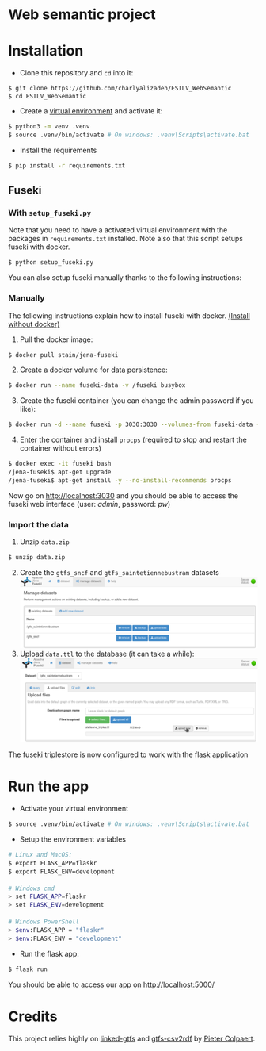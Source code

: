 # Web semantic project

# Installation

* Clone this repository and `cd` into it:
```
$ git clone https://github.com/charlyalizadeh/ESILV_WebSemantic
$ cd ESILV_WebSemantic
```
* Create a [virtual environment](https://docs.python.org/3/tutorial/venv.html) and activate it:
```bash
$ python3 -m venv .venv
$ source .venv/bin/activate # On windows: .venv\Scripts\activate.bat
```
* Install the requirements
```bash
$ pip install -r requirements.txt
```

## Fuseki

### With `setup_fuseki.py`

Note that you need to have a activated virtual environment with the packages in `requirements.txt` installed.
Note also that this script setups fuseki with docker.
```bash
$ python setup_fuseki.py
```

You can also setup fuseki manually thanks to the following instructions:


###  Manually

The following instructions explain how to install fuseki with docker. [(Install without docker)](https://jena.apache.org/documentation/fuseki2/#download-fuseki)
1. Pull the docker image:
```bash
$ docker pull stain/jena-fuseki
```
2. Create a docker volume for data persistence:
```bash
$ docker run --name fuseki-data -v /fuseki busybox
```
3. Create the fuseki container (you can change the admin password if you like):
```bash
$ docker run -d --name fuseki -p 3030:3030 --volumes-from fuseki-data -e ADMIN_PASSWORD=pw stain/jena-fuseki
```
4. Enter the container and install `procps` (required to stop and restart the container without errors)
```bash
$ docker exec -it fuseki bash
/jena-fuseki$ apt-get upgrade
/jena-fuseki$ apt-get install -y --no-install-recommends procps
```
Now go on [http://localhost:3030](http://localhost:3030) and you should be able to access the fuseki web interface (user: *admin*, password: *pw*)

### Import the data

1. Unzip `data.zip`
```bash
$ unzip data.zip
```
2. Create the `gtfs_sncf` and `gtfs_saintetiennebustram` datasets
![add dataset](doc/adddataset.png)
3. Upload `data.ttl` to the database (it can take a while):
![upload dataset](doc/uploaddata.png)

The fuseki triplestore is now configured to work with the flask application


# Run the app

* Activate your virtual environment
```bash
$ source .venv/bin/activate # On windows: .venv\Scripts\activate.bat
```

* Setup the environment variables
```bash
# Linux and MacOS:
$ export FLASK_APP=flaskr
$ export FLASK_ENV=development

# Windows cmd
> set FLASK_APP=flaskr
> set FLASK_ENV=development

# Windows PowerShell
> $env:FLASK_APP = "flaskr"
> $env:FLASK_ENV = "development"
```

* Run the flask app:
```bash
$ flask run
```

You should be able to access our app on [http://localhost:5000/](http://localhost:5000/)

# Credits

This project relies highly on [linked-gtfs](https://github.com/OpenTransport/linked-gtfs) and [gtfs-csv2rdf](https://github.com/OpenTransport/gtfs-csv2rdf) by [Pieter Colpaert](https://github.com/pietercolpaert).

